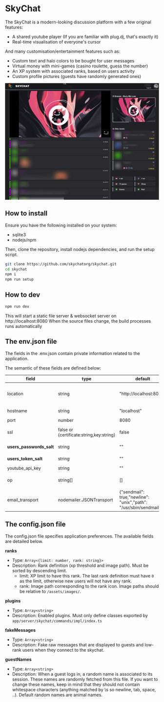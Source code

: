 # SkyChat

The SkyChat is a modern-looking discussion platform with a few original features:
- A shared youtube player (If you are familiar with plug.dj, that's exactly it)
- Real-time visualisation of everyone's cursor

And many customisation/entertainment features such as:
- Custom text and halo colors to be bought for user messages
- Virtual money with mini-games (casino roulette, guess the number)
- An XP system with associated ranks, based on users activity
- Custom profile pictures (guests have randomly generated ones)

<img src="./doc/screenshot.png">

## How to install

Ensure you have the following installed on your system:
- sqlite3
- nodejs/npm

Then, clone the repository, install nodejs dependencies, and run the setup script.

```bash
git clone https://github.com/skychatorg/skychat.git
cd skychat
npm i
npm run setup
```

## How to dev

```bash
npm run dev
```

This will start a static file server & websocket server on http://localhost:8080
When the source files change, the build processes runs automatically

## The env.json file

The fields in the .env.json contain private information related to the application.

The semantic of these fields are defined below:


| field                    | type                                      | default                                                           | semantic                                                                                            |
|--------------------------|-------------------------------------------|-------------------------------------------------------------------|-----------------------------------------------------------------------------------------------------|
| location                 | string                                    | "http://localhost:8080"                                           | Server location, i.e. what user need to put in their browser to access your app                     |
| hostname                 | string                                    | "localhost"                                                       | Hostname the server will listen to                                                                  |
| port                     | number                                    | 8080                                                              | Server port                                                                                         |
| ssl                      | false or {certificate:string,key:string}  | false                                                             | SSL configuration (paths to certificate and key files). Use false if SSL is disabled.               |
| **users_passwords_salt** | string                                    | ""                                                                | Password salt. MUST be set manually.                                                                |
| **users_token_salt**     | string                                    | ""                                                                | Token salt. MUST be set manually.                                                                   |
| youtube_api_key          | string                                    | ""                                                                | Youtube api key                                                                                     |
| op                       | string[]                                  | []                                                                | OP usernames. OP usernames can use the /setright command.                                           |
| email_transport          | nodemailer.JSONTransport                  | {"sendmail": true,"newline": "unix","path": "/usr/sbin/sendmail"} | Value given to [nodemailer.createTransport](https://nodemailer.com/about/) to initialize the mailer |


## The config.json file

The config.json file specifies application preferences. The available fields are detailed below.

**ranks**

- Type: `Array<{limit: number, rank: string}>`
- Description: Rank definition (xp threshold and image path). Must be sorted by descending limit.
  - limit: XP limit to have this rank. The last rank definition must have `0` as the limit, otherwise new users will not have any rank.
  - rank: Image path corresponding to the rank icon. Image paths should be relative to `/assets/images/`.


**plugins**

- Type: `Array<string>`
- Description: Enabled plugins. Must only define classes exported by `app/server/skychat/commands/impl/index.ts`


**fakeMessages**

- Type: `Array<string>`
- Description: Fake raw messages that are displayed to guests and low-rank users when they connect to the skychat. 


**guestNames**

- Type: `Array<string>`
- Description: When a guest logs in, a random name is associated to its session. These names are randomly fetched from this file. If you want to change these names, keep in mind that they should not contain whitespace characters (anything matched by \s so newline, tab, space, ..). Default random names are animal names.
